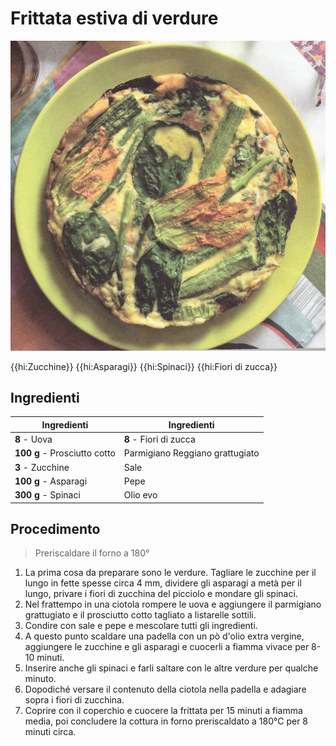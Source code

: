 # Frittata estiva di verdure

![](img/Frittata-estiva-di-verdure.jpg)

{{hi:Zucchine}}
{{hi:Asparagi}}
{{hi:Spinaci}}
{{hi:Fiori di zucca}}

## Ingredienti

| Ingredienti                  | Ingredienti             |
| ---------------------------- | ----------------------- |
| **8** - Uova | **8** - Fiori di zucca |
| **100 g** - Prosciutto cotto | Parmigiano Reggiano grattugiato |
| **3** - Zucchine | Sale |
| **100 g** - Asparagi | Pepe |
| **300 g** - Spinaci | Olio evo |

## Procedimento

> Preriscaldare il forno a 180°

1. La prima cosa da preparare sono le verdure. Tagliare le zucchine per il lungo in fette spesse circa 4 mm, dividere gli asparagi a metà per il lungo, privare i fiori di zucchina del picciolo e mondare gli spinaci. 
1. Nel frattempo in una ciotola rompere le uova e aggiungere il parmigiano grattugiato e il prosciutto cotto tagliato a listarelle sottili. 
1. Condire con sale e pepe e mescolare tutti gli ingredienti. 
1. A questo punto scaldare una padella con un pò d'olio extra vergine, aggiungere le zucchine e gli asparagi e cuocerli a fiamma vivace per 8-10 minuti. 
1. Inserire anche gli spinaci e farli saltare con le altre verdure per qualche minuto. 
1. Dopodiché versare il contenuto della ciotola nella padella e adagiare sopra i fiori di zucchina. 
1. Coprire con il coperchio e cuocere la frittata per 15 minuti a fiamma media, poi concludere la cottura in forno preriscaldato a 180°C per 8 minuti circa.
